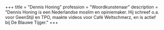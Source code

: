 +++
title       = "Dennis Honing"
profession  = "Woordkunstenaar"
description = "Dennis Honing is een Nederlandse moslim en opiniemaker. Hij schreef o.a. voor GeenStijl en TPO, maakte videos voor Café Weltschmerz, en is actief bij De Blauwe Tijger."
+++
